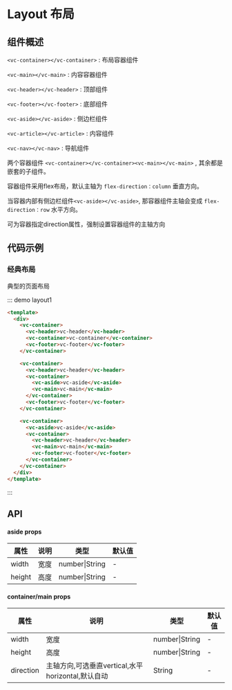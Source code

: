 # Layout 布局


## 组件概述


`<vc-container></vc-container>` : 布局容器组件

`<vc-main></vc-main>` : 内容容器组件

`<vc-header></vc-header>` : 顶部组件

`<vc-footer></vc-footer>` : 底部组件

`<vc-aside></vc-aside>` : 侧边栏组件

`<vc-article></vc-article>` : 内容组件

`<vc-nav></vc-nav>` : 导航组件

两个容器组件 `<vc-container></vc-container><vc-main></vc-main>` , 其余都是嵌套的子组件。

容器组件采用flex布局，默认主轴为 `flex-direction：column` 垂直方向。

当容器内部有侧边栏组件`<vc-aside></vc-aside>`, 那容器组件主轴会变成 `flex-direction：row` 水平方向。

可为容器指定direction属性，强制设置容器组件的主轴方向


## 代码示例


### 经典布局


典型的页面布局


::: demo layout1

``` html
<template>
  <div>
    <vc-container>
      <vc-header>vc-header</vc-header>
      <vc-container>vc-container</vc-container>
      <vc-footer>vc-footer</vc-footer>
    </vc-container>

    <vc-container>
      <vc-header>vc-header</vc-header>
      <vc-container>
        <vc-aside>vc-aside</vc-aside>
        <vc-main>vc-main</vc-main>
      </vc-container>
      <vc-footer>vc-footer</vc-footer>
    </vc-container>

    <vc-container>
      <vc-aside>vc-aside</vc-aside>
      <vc-container>
        <vc-header>vc-header</vc-header>
        <vc-main>vc-main</vc-main>
        <vc-footer>vc-footer</vc-footer>
      </vc-container>
    </vc-container>
  </div>
</template>
```
:::

## API

#### aside props

|属性|说明|类型|默认值|
|-|-|-|-|
|width|宽度|number\|String|-|
|height|高度|number\|String|-|

#### container/main props

|属性|说明|类型|默认值|
|-|-|-|-|
|width|宽度|number\|String|-|
|height|高度|number\|String|-|
|direction|主轴方向,可选垂直vertical,水平horizontal,默认自动|String|-|
